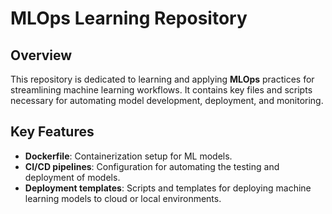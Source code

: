 # MLOps Learning Repository

## Overview

This repository is dedicated to learning and applying **MLOps** practices for streamlining machine learning workflows. It contains key files and scripts necessary for automating model development, deployment, and monitoring.

## Key Features

- **Dockerfile**: Containerization setup for ML models.
- **CI/CD pipelines**: Configuration for automating the testing and deployment of models.
- **Deployment templates**: Scripts and templates for deploying machine learning models to cloud or local environments.
